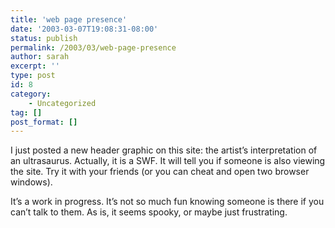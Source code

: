 ```yaml
---
title: 'web page presence'
date: '2003-03-07T19:08:31-08:00'
status: publish
permalink: /2003/03/web-page-presence
author: sarah
excerpt: ''
type: post
id: 8
category:
    - Uncategorized
tag: []
post_format: []
---
```

I just posted a new header graphic on this site: the artist’s interpretation of an ultrasaurus. Actually, it is a SWF. It will tell you if someone is also viewing the site. Try it with your friends (or you can cheat and open two browser windows).

It’s a work in progress. It’s not so much fun knowing someone is there if you can’t talk to them. As is, it seems spooky, or maybe just frustrating.